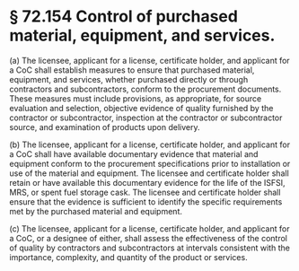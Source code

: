 # § 72.154   Control of purchased material, equipment, and services.

(a) The licensee, applicant for a license, certificate holder, and applicant for a CoC shall establish measures to ensure that purchased material, equipment, and services, whether purchased directly or through contractors and subcontractors, conform to the procurement documents. These measures must include provisions, as appropriate, for source evaluation and selection, objective evidence of quality furnished by the contractor or subcontractor, inspection at the contractor or subcontractor source, and examination of products upon delivery.


(b) The licensee, applicant for a license, certificate holder, and applicant for a CoC shall have available documentary evidence that material and equipment conform to the procurement specifications prior to installation or use of the material and equipment. The licensee and certificate holder shall retain or have available this documentary evidence for the life of the ISFSI, MRS, or spent fuel storage cask. The licensee and certificate holder shall ensure that the evidence is sufficient to identify the specific requirements met by the purchased material and equipment.


(c) The licensee, applicant for a license, certificate holder, and applicant for a CoC, or a designee of either, shall assess the effectiveness of the control of quality by contractors and subcontractors at intervals consistent with the importance, complexity, and quantity of the product or services.




